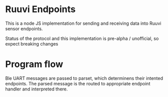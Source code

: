 # Ruuvi Endpoints
This is a node JS implementation for sending and receiving data into Ruuvi sensor endpoints.

Status of the protocol and this implementation is pre-alpha / unofficial, so expect breaking changes

# Program flow
Ble UART messages are passed to parset, which determinens their intented endpoints. 
The parsed message is the routed to appropriate endpoint handler and interpreted there.


